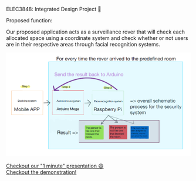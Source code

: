 ELEC3848: Integrated Design Project 🚀️

Proposed function:

Our proposed application acts as a surveillance rover that will check each allocated space using a coordinate system and check whether or not users are in their respective areas through facial recognition systems.

![Screenshot](img/ELEC3848.png)

[Checkout our "1 minute" presentation 😄  ](https://drive.google.com/file/d/1RdRCgE6A9gnypH7fNhrHm37aY1JPKV4c/view?usp=sharing) </br>
[Checkout the demonstration!](https://drive.google.com/file/d/1ypNiOGHjT5GhYwP02T1UuBSzwmS56GAP/view?usp=sharing)